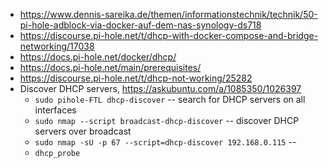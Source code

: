 - https://www.dennis-sareika.de/themen/informationstechnik/technik/50-pi-hole-adblock-via-docker-auf-dem-nas-synology-ds718 
- https://discourse.pi-hole.net/t/dhcp-with-docker-compose-and-bridge-networking/17038
- https://docs.pi-hole.net/docker/dhcp/
- https://docs.pi-hole.net/main/prerequisites/
- https://discourse.pi-hole.net/t/dhcp-not-working/25282
- Discover DHCP servers, https://askubuntu.com/a/1085350/1026397
  - `sudo pihole-FTL dhcp-discover` -- search for DHCP servers on all interfaces
  - `sudo nmap --script broadcast-dhcp-discover` -- discover DHCP servers over broadcast
  - `sudo nmap -sU -p 67 --script=dhcp-discover 192.168.0.115` --
  - `dhcp_probe`
